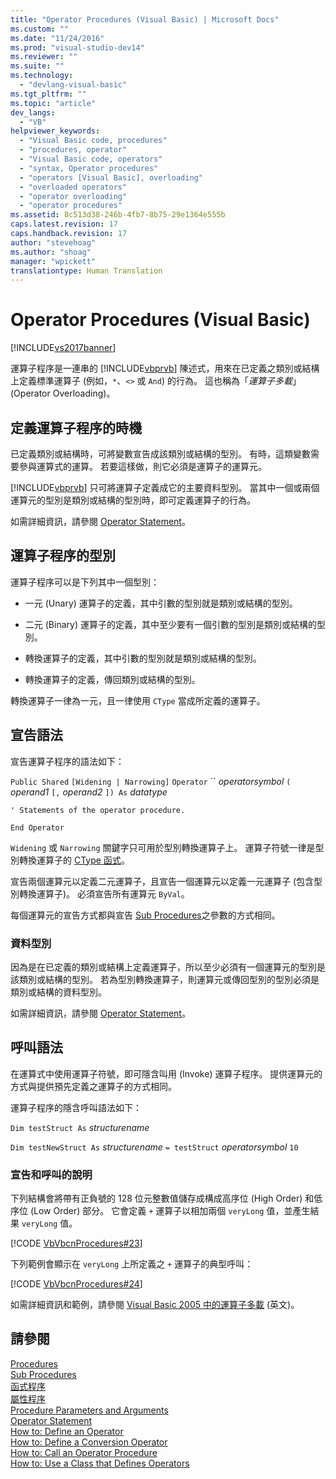 ```yaml
---
title: "Operator Procedures (Visual Basic) | Microsoft Docs"
ms.custom: ""
ms.date: "11/24/2016"
ms.prod: "visual-studio-dev14"
ms.reviewer: ""
ms.suite: ""
ms.technology: 
  - "devlang-visual-basic"
ms.tgt_pltfrm: ""
ms.topic: "article"
dev_langs: 
  - "VB"
helpviewer_keywords: 
  - "Visual Basic code, procedures"
  - "procedures, operator"
  - "Visual Basic code, operators"
  - "syntax, Operator procedures"
  - "operators [Visual Basic], overloading"
  - "overloaded operators"
  - "operator overloading"
  - "operator procedures"
ms.assetid: 8c513d38-246b-4fb7-8b75-29e1364e555b
caps.latest.revision: 17
caps.handback.revision: 17
author: "stevehoag"
ms.author: "shoag"
manager: "wpickett"
translationtype: Human Translation
---
```

# Operator Procedures (Visual Basic)
[!INCLUDE[vs2017banner](../../../../csharp/includes/vs2017banner.md)]

運算子程序是一連串的 [!INCLUDE[vbprvb](../../../../csharp/programming-guide/concepts/linq/includes/vbprvb_md.md)] 陳述式，用來在已定義之類別或結構上定義標準運算子 \(例如，`*`、`<>` 或 `And`\) 的行為。  這也稱為「*運算子多載*」\(Operator Overloading\)。  
  
## 定義運算子程序的時機  
 已定義類別或結構時，可將變數宣告成該類別或結構的型別。  有時，這類變數需要參與運算式的運算。  若要這樣做，則它必須是運算子的運算元。  
  
 [!INCLUDE[vbprvb](../../../../csharp/programming-guide/concepts/linq/includes/vbprvb_md.md)] 只可將運算子定義成它的主要資料型別。  當其中一個或兩個運算元的型別是類別或結構的型別時，即可定義運算子的行為。  
  
 如需詳細資訊，請參閱 [Operator Statement](../../../../visual-basic/language-reference/statements/operator-statement.md)。  
  
## 運算子程序的型別  
 運算子程序可以是下列其中一個型別：  
  
-   一元 \(Unary\) 運算子的定義，其中引數的型別就是類別或結構的型別。  
  
-   二元 \(Binary\) 運算子的定義，其中至少要有一個引數的型別是類別或結構的型別。  
  
-   轉換運算子的定義，其中引數的型別就是類別或結構的型別。  
  
-   轉換運算子的定義，傳回類別或結構的型別。  
  
 轉換運算子一律為一元，且一律使用 `CType` 當成所定義的運算子。  
  
## 宣告語法  
 宣告運算子程序的語法如下：  
  
 `Public Shared`   `[Widening | Narrowing]`   `Operator`   ``  *operatorsymbol*  `(` *operand1*  `[,`  *operand2* `]) As`  *datatype*  
  
 `' Statements of the operator procedure.`  
  
 `End Operator`  
  
 `Widening` 或 `Narrowing` 關鍵字只可用於型別轉換運算子上。  運算子符號一律是型別轉換運算子的 [CType 函式](../../../../visual-basic/language-reference/functions/ctype-function.md)。  
  
 宣告兩個運算元以定義二元運算子，且宣告一個運算元以定義一元運算子 \(包含型別轉換運算子\)。  必須宣告所有運算元 `ByVal`。  
  
 每個運算元的宣告方式都與宣告 [Sub Procedures](../../../../visual-basic/programming-guide/language-features/procedures/sub-procedures.md)之參數的方式相同。  
  
### 資料型別  
 因為是在已定義的類別或結構上定義運算子，所以至少必須有一個運算元的型別是該類別或結構的型別。  若為型別轉換運算子，則運算元或傳回型別的型別必須是類別或結構的資料型別。  
  
 如需詳細資訊，請參閱 [Operator Statement](../../../../visual-basic/language-reference/statements/operator-statement.md)。  
  
## 呼叫語法  
 在運算式中使用運算子符號，即可隱含叫用 \(Invoke\) 運算子程序。  提供運算元的方式與提供預先定義之運算子的方式相同。  
  
 運算子程序的隱含呼叫語法如下：  
  
 `Dim testStruct As`  *structurename*  
  
 `Dim testNewStruct As`  *structurename*  `= testStruct`  *operatorsymbol*  `10`  
  
### 宣告和呼叫的說明  
 下列結構會將帶有正負號的 128 位元整數值儲存成構成高序位 \(High Order\) 和低序位 \(Low Order\) 部分。  它會定義 `+` 運算子以相加兩個 `veryLong` 值，並產生結果 `veryLong` 值。  
  
 [!CODE [VbVbcnProcedures#23](../CodeSnippet/VS_Snippets_VBCSharp/VbVbcnProcedures#23)]  
  
 下列範例會顯示在 `veryLong` 上所定義之 `+` 運算子的典型呼叫：  
  
 [!CODE [VbVbcnProcedures#24](../CodeSnippet/VS_Snippets_VBCSharp/VbVbcnProcedures#24)]  
  
 如需詳細資訊和範例，請參閱 [Visual Basic 2005 中的運算子多載](http://go.microsoft.com/fwlink/?LinkId=101703) \(英文\)。  
  
## 請參閱  
 [Procedures](../../../../visual-basic/programming-guide/language-features/procedures/index.md)   
 [Sub Procedures](../../../../visual-basic/programming-guide/language-features/procedures/sub-procedures.md)   
 [函式程序](../../../../visual-basic/programming-guide/language-features/procedures/function-procedures.md)   
 [屬性程序](../../../../visual-basic/programming-guide/language-features/procedures/property-procedures.md)   
 [Procedure Parameters and Arguments](../../../../visual-basic/programming-guide/language-features/procedures/procedure-parameters-and-arguments.md)   
 [Operator Statement](../../../../visual-basic/language-reference/statements/operator-statement.md)   
 [How to: Define an Operator](../../../../visual-basic/programming-guide/language-features/procedures/how-to-define-an-operator.md)   
 [How to: Define a Conversion Operator](../../../../visual-basic/programming-guide/language-features/procedures/how-to-define-a-conversion-operator.md)   
 [How to: Call an Operator Procedure](../../../../visual-basic/programming-guide/language-features/procedures/how-to-call-an-operator-procedure.md)   
 [How to: Use a Class that Defines Operators](../../../../visual-basic/programming-guide/language-features/procedures/how-to-use-a-class-that-defines-operators.md)